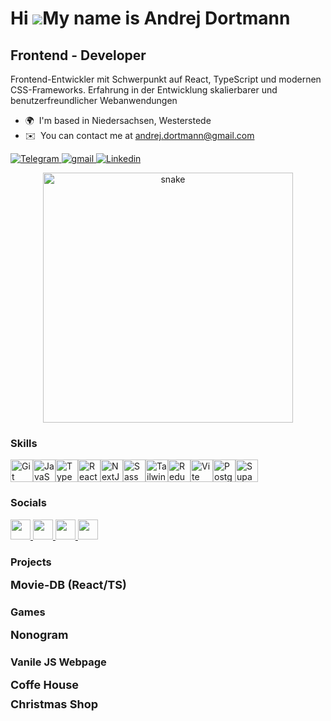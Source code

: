 # Hi ![](https://user-images.githubusercontent.com/18350557/176309783-0785949b-9127-417c-8b55-ab5a4333674e.gif)My name is Andrej Dortmann

## Frontend - Developer

Frontend-Entwickler mit Schwerpunkt auf React, TypeScript und modernen CSS-Frameworks. Erfahrung in der Entwicklung skalierbarer und benutzerfreundlicher Webanwendungen

- 🌍  I'm based in Niedersachsen, Westerstede
- ✉️  You can contact me at [andrej.dortmann@gmail.com](mailto:andrej.dortmann@gmail.com)

<div align="left" id="badges">
  <a href="https://t.me/franticmario" target="_blank"> <img src="https://img.shields.io/badge/Telegram-2CA5E0?style=for-the-badge&logo=telegram&logoColor=white" alt="Telegram"/> </a>
  <a href="mailto:andrej.dortmann25@gmail.com" target="_blank"> <img src="https://img.shields.io/badge/Gmail-D14836?style=for-the-badge&logo=gmail&logoColor=white" alt="gmail"/> </a>
  <a href="https://www.linkedin.com/in/andrej-dortmann-890962309/" target="_blank" title="Linkedin"> <img src="https://img.shields.io/badge/LinkedIn-blue?logo=linkedin&logoColor=white&style=for-the-badge" alt="Linkedin"/> </a>
</div>

<p align="center">
 <img width="400" src="https://raw.githubusercontent.com/iampavangandhi/iampavangandhi/master/gifs/coder.gif" alt="snake"/>
</p>

### Skills

<p align="left">
<a href="https://git-scm.com/" target="_blank" rel="noreferrer"><img src="https://raw.githubusercontent.com/danielcranney/readme-generator/main/public/icons/skills/git-colored.svg" width="36" height="36" alt="Git" /></a><a href="https://developer.mozilla.org/en-US/docs/Web/JavaScript" target="_blank" rel="noreferrer"><img src="https://raw.githubusercontent.com/danielcranney/readme-generator/main/public/icons/skills/javascript-colored.svg" width="36" height="36" alt="JavaScript" /></a><a href="https://www.typescriptlang.org/" target="_blank" rel="noreferrer"><img src="https://raw.githubusercontent.com/danielcranney/readme-generator/main/public/icons/skills/typescript-colored.svg" width="36" height="36" alt="TypeScript" /></a><a href="https://reactjs.org/" target="_blank" rel="noreferrer"><img src="https://raw.githubusercontent.com/danielcranney/readme-generator/main/public/icons/skills/react-colored.svg" width="36" height="36" alt="React" /></a><a href="https://nextjs.org/docs" target="_blank" rel="noreferrer"><img src="https://raw.githubusercontent.com/danielcranney/readme-generator/main/public/icons/skills/nextjs-colored.svg" width="36" height="36" alt="NextJs" /></a><a href="https://sass-lang.com/" target="_blank" rel="noreferrer"><img src="https://raw.githubusercontent.com/danielcranney/readme-generator/main/public/icons/skills/sass-colored.svg" width="36" height="36" alt="Sass" /></a><a href="https://tailwindcss.com/" target="_blank" rel="noreferrer"><img src="https://raw.githubusercontent.com/danielcranney/readme-generator/main/public/icons/skills/tailwindcss-colored.svg" width="36" height="36" alt="TailwindCSS" /></a><a href="https://redux.js.org/" target="_blank" rel="noreferrer"><img src="https://raw.githubusercontent.com/danielcranney/readme-generator/main/public/icons/skills/redux-colored.svg" width="36" height="36" alt="Redux" /></a><a href="https://vitejs.dev/" target="_blank" rel="noreferrer"><img src="https://raw.githubusercontent.com/danielcranney/readme-generator/main/public/icons/skills/vite-colored.svg" width="36" height="36" alt="Vite" /></a><a href="https://www.postgresql.org/" target="_blank" rel="noreferrer"><img src="https://raw.githubusercontent.com/danielcranney/readme-generator/main/public/icons/skills/postgresql-colored.svg" width="36" height="36" alt="PostgreSQL" /></a><a href="https://supabase.io/" target="_blank" rel="noreferrer"><img src="https://raw.githubusercontent.com/danielcranney/readme-generator/main/public/icons/skills/supabase-colored.svg" width="36" height="36" alt="Supabase" /></a>
</p>

### Socials

<p align="left"> <a href="https://discord.com/users/franticmario" target="_blank" rel="noreferrer"> <picture> <source media="(prefers-color-scheme: dark)" srcset="https://raw.githubusercontent.com/danielcranney/readme-generator/main/public/icons/socials/discord-dark.svg" /> <source media="(prefers-color-scheme: light)" srcset="https://raw.githubusercontent.com/danielcranney/readme-generator/main/public/icons/socials/discord.svg" /> <img src="https://raw.githubusercontent.com/danielcranney/readme-generator/main/public/icons/socials/discord.svg" width="32" height="32" /> </picture> </a> <a href="https://www.github.com/FranticMario" target="_blank" rel="noreferrer"> <picture> <source media="(prefers-color-scheme: dark)" srcset="https://raw.githubusercontent.com/danielcranney/readme-generator/main/public/icons/socials/github-dark.svg" /> <source media="(prefers-color-scheme: light)" srcset="https://raw.githubusercontent.com/danielcranney/readme-generator/main/public/icons/socials/github.svg" /> <img src="https://raw.githubusercontent.com/danielcranney/readme-generator/main/public/icons/socials/github.svg" width="32" height="32" /> </picture> </a> <a href="http://www.instagram.com/andrejdortmann" target="_blank" rel="noreferrer"> <picture> <source media="(prefers-color-scheme: dark)" srcset="https://raw.githubusercontent.com/danielcranney/readme-generator/main/public/icons/socials/instagram-dark.svg" /> <source media="(prefers-color-scheme: light)" srcset="https://raw.githubusercontent.com/danielcranney/readme-generator/main/public/icons/socials/instagram.svg" /> <img src="https://raw.githubusercontent.com/danielcranney/readme-generator/main/public/icons/socials/instagram.svg" width="32" height="32" /> </picture> </a> <a href="https://www.linkedin.com/in/andrej-dortmann-890962309/" target="_blank" rel="noreferrer"> <picture> <source media="(prefers-color-scheme: dark)" srcset="https://raw.githubusercontent.com/danielcranney/readme-generator/main/public/icons/socials/linkedin-dark.svg" /> <source media="(prefers-color-scheme: light)" srcset="https://raw.githubusercontent.com/danielcranney/readme-generator/main/public/icons/socials/linkedin.svg" /> <img src="https://raw.githubusercontent.com/danielcranney/readme-generator/main/public/icons/socials/linkedin.svg" width="32" height="32" /> </picture> </a></p>

### Projects

<div style="display: flex; align-items: center;">
  <a href="https://movie-react-database.netlify.app/intro" target="_blank" style="
    display: flex; 
    align-items: center; 
    text-decoration: none; 
    font-weight: bold; 
    font-size: 18px;
    color: blaue; 
    transition: color 0.3s ease;
  ">
    <span>Movie-DB (React/TS)</span>
  </a>
</div>

### Games

<div style="display: flex; align-items: center; margin-top: 10px;">
  <a href="https://franticmario.github.io/nonogram-game/" target="_blank" style="
    display: flex; 
    align-items: center; 
    text-decoration: none; 
    font-weight: bold; 
    font-size: 18px;
    color: blaue; 
    transition: color 0.3s ease;
  ">
    <span>Nonogram</span>
  </a>
</div>

### Vanile JS Webpage

<div style="display: flex; align-items: center; margin-top: 10px;">
  <a href="https://franticmario.github.io/coffee-house/" target="_blank" style="
    display: flex; 
    align-items: center; 
    text-decoration: none; 
    font-weight: bold; 
    font-size: 18px;
    color: blaue; 
    transition: color 0.3s ease;
  ">
    <span>Coffe House</span>
  </a>
</div>

<div style="display: flex; align-items: center; margin-top: 10px;">
  <a href="https://franticmario.github.io/christmas-shop/" target="_blank" style="
    display: flex; 
    align-items: center; 
    text-decoration: none; 
    font-weight: bold; 
    font-size: 18px;
    color: blaue; 
    transition: color 0.3s ease;
  ">
    <span>Christmas Shop</span>
  </a>
</div>
